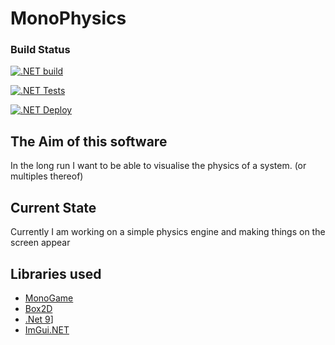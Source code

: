 # MonoPhysics

### Build Status
[![.NET build](https://github.com/TheNoviceProspect/MonoPhysics/actions/workflows/build.yml/badge.svg)](https://github.com/TheNoviceProspect/MonoPhysics/actions/workflows/build.yml)

[![.NET Tests](https://github.com/TheNoviceProspect/MonoPhysics/actions/workflows/test.yml/badge.svg)](https://github.com/TheNoviceProspect/MonoPhysics/actions/workflows/test.yml)

[![.NET Deploy](https://github.com/TheNoviceProspect/MonoPhysics/actions/workflows/deploy.yml/badge.svg)](https://github.com/TheNoviceProspect/MonoPhysics/actions/workflows/deploy.yml)

## The Aim of this software

In the long run I want to be able to visualise the physics of a system. (or multiples thereof)

## Current State

Currently I am working on a simple physics engine and making things on the screen appear

## Libraries used

- [MonoGame](https://www.monogame.net/)
- [Box2D](https://box2d.org/)
- [.Net 9](https://dotnet.microsoft.com/download/dotnet/9.0)]
- [ImGui.NET](https://github.com/ImGuiNET/ImGui.NET)